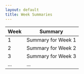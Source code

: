 ```yaml
---
layout: default
title: Week Summaries
---
```


| Week | Summary |
|------|---------|
| 1    | Summary for Week 1 |
| 2    | Summary for Week 2 |
| 3    | Summary for Week 3 |
| ...  | ...     |


<!-- Add more week summaries as needed -->
